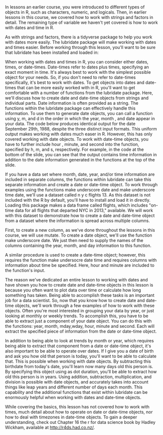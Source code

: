 In lessons an earlier course, you were introduced to different types of objects in R, such as characters, numeric, and logicals. Then, in earlier lessons in this course, we covered how to work with strings and factors in detail. The remaining type of variable we haven't yet covered is how to work with dates and time in R. 

As with strings and factors, there is a tidyverse package to help you work with dates more easily. The lubridate package will make working with dates and times easier. Before working through this lesson, you'll want to be sure that lubridate has been installed and loaded in:
  
When working with dates and times in R, you can consider either dates, times, or date-times. Date-times refer to dates plus times, specifying an exact moment in time. It's always best to work with the simplest possible object for your needs. So, if you don't need to refer to date-times specifically, it's best to work with dates. To get objects into dates and date-times that can be more easily worked with in R, you'll want to get comfortable with a number of functions from the lubridate package. Here, we'll discuss how to create date and date-time objects from strings and individual parts. Date information is often provided as a string. The functions within the lubridate package can effectively handle this information. To use them to generate date objects, you can call a function using y, m, and d in the order in which the year, month , and date appear in your data. The code below produces identical output for the date September 29th, 1988, despite the three distinct input formats. This uniform output makes working with dates much easer in R. However, this has only covered working with date objects. To work with date-time objects, you have to further include hour , minute, and second into the function, specified by h, m, and s, respectively. For example, in the code at the bottom of the slide, you can see that the output contains time information in addition to the date information generated in the functions at the top of the slide.

If you have a data set where month, date, year, and/or time information are included in separate columns, the functions within lubridate can take this separate information and create a date or date-time object. To work through examples using the functions make underscore date and make underscore time date, we'll use a dataset called n y c flights 13. As this dataset is not included with the R by default, you'll have to install and load it in directly. Loading this package makes a data frame called flights, which includes "on-time data for all flights that departed NYC in 2013," available. We will work with this dataset to demonstrate how to create a date and date-time object from a dataset where the information is spread across multiple columns.

First, to create a new column, as we've done throughout the lessons in this course, we will use mutate. To create a date object, we'll use the function make underscore date. We just then need to supply the names of the columns containing the year, month, and day information to this function. 

A similar procedure is used to create a date-time object; however, this requires the function make undersocre date time and requires columns with information about time be specified. Here, hour and minute are included to the function's input.

The reason we've dedicated an entire lesson to working with dates and have shown you how to create date and date-time objects in this lesson is because you often want to plot data over time or calculate how long something has taken. Being able to accomplish these tasks is an important job for a data scientist. So, now that you know how to create date and date-time objects, we'll work through a few examples of how to work with these objects. Often you're most interested in grouping your data by year, or just looking at monthly or weekly trends. To accomplish this, you have to be able to extract just a component of your date object. You can do this with the functions: year, month, mday,wday, hour, minute and second. Each will extract the specified piece of information from the date or date-time object. 

In addition to being able to look at trends by month or year, which requires being able to extract that component from a date or date-time object, it's also important to be able to operate over dates.  If I give you a date of birth and ask you how old that person is today, you'll want to be able to calculate that. This is possible when working with date objects. By subtracting this birthdate from today's date, you'll learn now many days old this person is. By specifying this object using as dot duration, you'll be able to extract how old this person is in years. Using addition, subtraction, multiplication, and division is possible with date objects, and accurately takes into account things like leap years and different number of days each month. This capability and the additional functions that exist within lubridate can be enormously helpful when working with dates and date-time objects.

While covering the basics, this lesson has not covered how to work with times, much detail about how to operate on date or date-time objects, nor how to deal with timezones in date-time objects. To gain a deeper understanding, check out Chapter 16 the r for data science book by Hadley Wickham, available at http://r4ds.had.co.nz/.